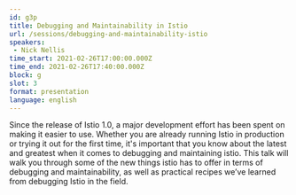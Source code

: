 ```yaml
---
id: g3p
title: Debugging and Maintainability in Istio
url: /sessions/debugging-and-maintainability-istio
speakers:
 - Nick Nellis
time_start: 2021-02-26T17:00:00.000Z
time_end: 2021-02-26T17:40:00.000Z
block: g
slot: 3
format: presentation
language: english
---
```


Since the release of Istio 1.0, a major development effort has been spent on making it easier to use.  Whether you are already running Istio in production or trying it out for the first time, it's important that you know about the latest and greatest when it comes to debugging and maintaining istio. This talk will walk you through some of the new things istio has to offer in terms of debugging and maintainability, as well as practical recipes we’ve learned from debugging Istio in the field. 